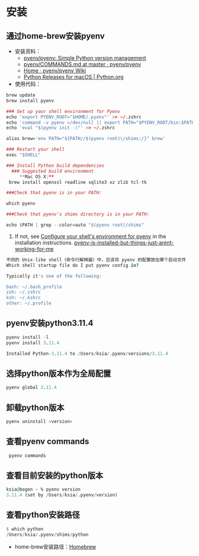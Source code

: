 # 安装
## 通过home-brew安装pyenv
- 安装资料：
	- [pyenv/pyenv: Simple Python version management](https://github.com/pyenv/pyenv#set-up-your-shell-environment-for-pyenv)
	- [pyenv/COMMANDS.md at master · pyenv/pyenv](https://github.com/pyenv/pyenv/blob/master/COMMANDS.md#pyenv-install)
	- [Home · pyenv/pyenv Wiki](https://github.com/pyenv/pyenv/wiki#suggested-build-environment)
	- [Python Releases for macOS | Python.org](https://www.python.org/downloads/macos/)
- 使用代码：
```r
brew update
brew install pyenv

### Set up your shell environment for Pyenv
echo 'export PYENV_ROOT="$HOME/.pyenv"' >> ~/.zshrc
echo 'command -v pyenv >/dev/null || export PATH="$PYENV_ROOT/bin:$PATH"' >> ~/.zshrc
echo 'eval "$(pyenv init -)"' >> ~/.zshrc

alias brew='env PATH="${PATH//$(pyenv root)\/shims:/}" brew'

### Restart your shell
exec "$SHELL"

### Install Python build dependencies
  ### Suggested build environment
     **Mac OS X:**
 brew install openssl readline sqlite3 xz zlib tcl-tk

```

```r
###Check that pyenv is in your PATH:

which pyenv

###Check that pyenv's shims directory is in your PATH:

echo $PATH | grep --color=auto "$(pyenv root)/shims"

```
1. If not, see [Configure your shell's environment for pyenv](https://github.com/pyenv/pyenv/#basic-github-checkout) in the installation instructions.
    [pyenv-is-installed-but-things-just-arent-working-for-me](https://github.com/pyenv/pyenv/wiki#pyenv-is-installed-but-things-just-arent-working-for-me)

```r
不同的 Unix-like shell（命令行解释器）中，应该将 pyenv 的配置放在哪个启动文件
Which shell startup file do I put pyenv config in?

Typically it's one of the following:

bash: ~/.bash_profile
zsh: ~/.zshrc
ksh: ~/.kshrc
other: ~/.profile
```
## pyenv安装python3.11.4
```r
pyenv install -l
pyenv install 3.11.4

Installed Python-3.11.4 to /Users/ksia/.pyenv/versions/3.11.4
```
## 选择python版本作为全局配置
```r
pyenv global 3.11.4
```
## 卸载python版本
```r
pyenv uninstall <version>
```
## 查看pyenv commands
```r
 pyenv commands
```
## 查看目前安装的python版本
```r
ksia@bogon ~ % pyenv version 
3.11.4 (set by /Users/ksia/.pyenv/version)
```
## 查看python安装路径
```r
$ which python
/Users/ksia/.pyenv/shims/python
```

- home-brew安装路径：[Homebrew](Configuration/homebrew/Homebrew.md#^b49b8b)

